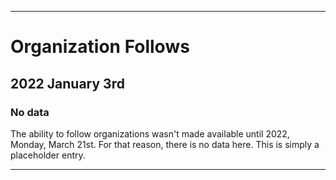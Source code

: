 
***

# Organization Follows

## 2022 January 3rd

### No data

The ability to follow organizations wasn't made available until 2022, Monday, March 21st. For that reason, there is no data here. This is simply a placeholder entry.

***
